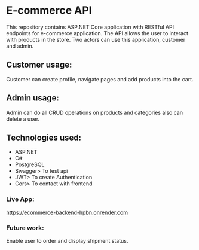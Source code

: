 # E-commerce API
This repository contains ASP.NET Core application with RESTful API endpoints for e-commerce application. The API allows the user to interact with products in the store.
Two actors can use this application, customer and admin.
## Customer usage:
Customer can create profile, navigate pages and add products into the cart.
## Admin usage:
Admin can do all CRUD operations on products and categories also can delete a user.
## Technologies used:
   - ASP.NET
   - C#
   - PostgreSQL
   - Swagger> To test api
   - JWT> To create Authentication
   - Cors> To contact with frontend
### Live App:
https://ecommerce-backend-hpbn.onrender.com
### Future work:
Enable user to order and display shipment status.
